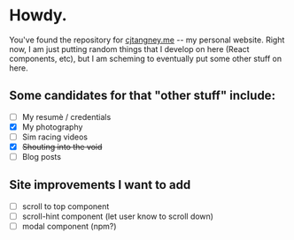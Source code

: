 # Howdy.

You've found the repository for [cjtangney.me](https://cjtangney.me) -- my personal website. Right now, I am just putting random things that I develop on here (React components, etc), but I am scheming to eventually put some other stuff on here.

## Some candidates for that "other stuff" include:

- [ ] My resumè / credentials
- [x] My photography
- [ ] Sim racing videos
- [x] ~~Shouting into the void~~
- [ ] Blog posts

## Site improvements I want to add

- [ ] scroll to top component
- [ ] scroll-hint component (let user know to scroll down)
- [ ] modal component (npm?)
